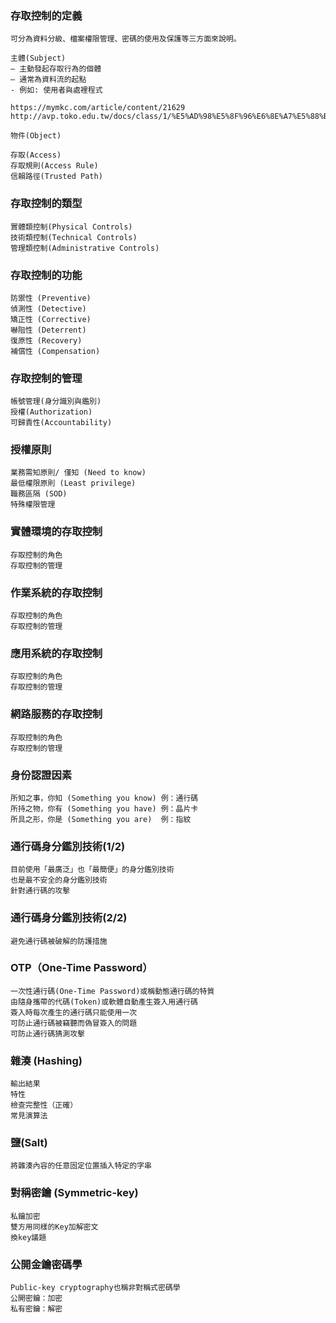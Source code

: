 ### 存取控制的定義
```
可分為資料分級、檔案權限管理、密碼的使用及保護等三方面來說明。

主體(Subject)
– 主動發起存取行為的個體
– 通常為資料流的起點
- 例如: 使用者與處裡程式

https://mymkc.com/article/content/21629
http://avp.toko.edu.tw/docs/class/1/%E5%AD%98%E5%8F%96%E6%8E%A7%E5%88%B6%E6%A6%82%E8%A7%80.pdf

物件(Object)

存取(Access)
存取規則(Access Rule)
信賴路徑(Trusted Path)
```

### 存取控制的類型
```
實體類控制(Physical Controls)
技術類控制(Technical Controls)
管理類控制(Administrative Controls)
```

### 存取控制的功能
```
防禦性 (Preventive)
偵測性 (Detective)
矯正性 (Corrective)
嚇阻性 (Deterrent)
復原性 (Recovery)
補償性 (Compensation)
```

### 存取控制的管理
```
帳號管理(身分識別與鑑別)
授權(Authorization)
可歸責性(Accountability)
```
### 授權原則
```
業務需知原則/ 僅知 (Need to know)
最低權限原則 (Least privilege)
職務區隔 (SOD)
特殊權限管理
```

### 實體環境的存取控制
```
存取控制的角色
存取控制的管理
```
### 作業系統的存取控制
```
存取控制的角色
存取控制的管理
```

### 應用系統的存取控制
```
存取控制的角色
存取控制的管理
```

### 網路服務的存取控制
```
存取控制的角色
存取控制的管理
```

### 身份認證因素
```
所知之事，你知 (Something you know) 例：通行碼
所持之物，你有 (Something you have) 例：晶片卡
所具之形，你是 (Something you are)  例：指紋
```

### 通行碼身分鑑別技術(1/2)
```
目前使用「最廣泛」也「最簡便」的身分鑑別技術
也是最不安全的身分鑑別技術
針對通行碼的攻擊
```

### 通行碼身分鑑別技術(2/2)
```
避免通行碼被破解的防護措施
```

### OTP（One-Time Password）
```
一次性通行碼(One-Time Password)或稱動態通行碼的特質
由隨身攜帶的代碼(Token)或軟體自動產生簽入用通行碼
簽入時每次產生的通行碼只能使用一次
可防止通行碼被竊聽而偽冒簽入的問題
可防止通行碼猜測攻擊
```

### 雜湊 (Hashing)
```
輸出結果
特性
檢查完整性（正確）
常見演算法
```
### 鹽(Salt)
```
將雜湊內容的任意固定位置插入特定的字串
```
### 對稱密鑰 (Symmetric-key)
```
私鑰加密
雙方用同樣的Key加解密文
換key議題
```

### 公開金鑰密碼學
```
Public-key cryptography也稱非對稱式密碼學
公開密鑰：加密
私有密鑰：解密
```

